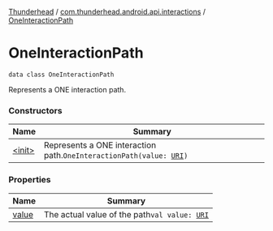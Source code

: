 [Thunderhead](../../index.md) / [com.thunderhead.android.api.interactions](../index.md) / [OneInteractionPath](./index.md)

# OneInteractionPath

`data class OneInteractionPath`

Represents a ONE interaction path.

### Constructors

| Name | Summary |
|---|---|
| [&lt;init&gt;](-init-.md) | Represents a ONE interaction path.`OneInteractionPath(value: `[`URI`](https://docs.oracle.com/javase/6/docs/api/java/net/URI.html)`)` |

### Properties

| Name | Summary |
|---|---|
| [value](value.md) | The actual value of the path`val value: `[`URI`](https://docs.oracle.com/javase/6/docs/api/java/net/URI.html) |
